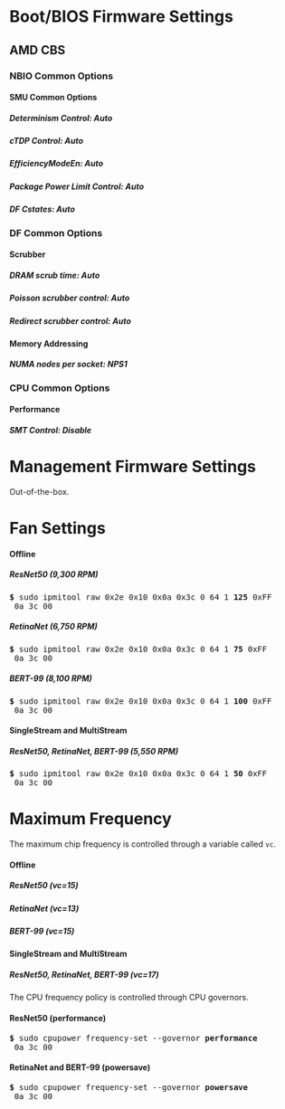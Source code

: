 # Boot/BIOS Firmware Settings

## AMD CBS

### NBIO Common Options
#### SMU Common Options
##### Determinism Control: Auto
##### cTDP Control: Auto
##### EfficiencyModeEn: Auto
##### Package Power Limit  Control: Auto
##### DF Cstates: Auto

### DF Common Options

#### Scrubber
##### DRAM scrub time: Auto
##### Poisson scrubber control: Auto
##### Redirect scrubber control: Auto

#### Memory Addressing
##### NUMA nodes per socket: NPS1

### CPU Common Options
#### Performance
##### SMT Control: Disable

# Management Firmware Settings

Out-of-the-box.

# Fan Settings

#### Offline
##### ResNet50 (9,300 RPM)

<pre>
<b>&dollar;</b> sudo ipmitool raw 0x2e 0x10 0x0a 0x3c 0 64 1 <b>125</b> 0xFF
 0a 3c 00
</pre>

##### RetinaNet (6,750 RPM)

<pre>
<b>&dollar;</b> sudo ipmitool raw 0x2e 0x10 0x0a 0x3c 0 64 1 <b>75</b> 0xFF
 0a 3c 00
</pre>

##### BERT-99 (8,100 RPM)

<pre>
<b>&dollar;</b> sudo ipmitool raw 0x2e 0x10 0x0a 0x3c 0 64 1 <b>100</b> 0xFF
 0a 3c 00
</pre>


#### SingleStream and MultiStream
##### ResNet50, RetinaNet, BERT-99 (5,550 RPM)

<pre>
<b>&dollar;</b> sudo ipmitool raw 0x2e 0x10 0x0a 0x3c 0 64 1 <b>50</b> 0xFF
 0a 3c 00
</pre>

# Maximum Frequency

The maximum chip frequency is controlled through a variable called `vc`.

#### Offline
##### ResNet50 (vc=15)
##### RetinaNet (vc=13)
##### BERT-99 (vc=15)

#### SingleStream and MultiStream
##### ResNet50, RetinaNet, BERT-99 (vc=17)


The CPU frequency policy is controlled through CPU governors.

#### ResNet50 (performance)

<pre>
<b>&dollar;</b> sudo cpupower frequency-set --governor <b>performance</b>
 0a 3c 00
</pre>

#### RetinaNet and BERT-99 (powersave)

<pre>
<b>&dollar;</b> sudo cpupower frequency-set --governor <b>powersave</b>
 0a 3c 00
</pre>


